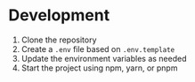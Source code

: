 # Development

1. Clone the repository
2. Create a `.env` file based on `.env.template`
3. Update the environment variables as needed
4. Start the project using npm, yarn, or pnpm
